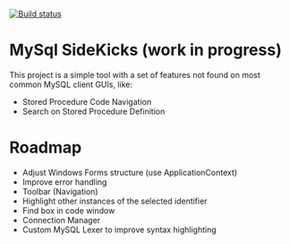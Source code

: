 [![Build status](https://ci.appveyor.com/api/projects/status/i3822mf9yd0rjo3v?svg=true)](https://ci.appveyor.com/project/natenho/mysqlsidekicks)

# MySql SideKicks (work in progress)

This project is a simple tool with a set of features not found on most common MySQL client GUIs, like:
  
  - Stored Procedure Code Navigation
  - Search on Stored Procedure Definition

# Roadmap

  - Adjust Windows Forms structure (use ApplicationContext)
  - Improve error handling
  - Toolbar (Navigation)
  - Highlight other instances of the selected identifier
  - Find box in code window
  - Connection Manager
  - Custom MySQL Lexer to improve syntax highlighting
